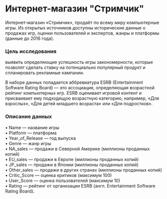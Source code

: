 # Интернет-магазин "Стримчик"

Интернет-магазин «Стримчик», продаёт по всему миру компьютерные игры. Из открытых источников доступны исторические данные о продажах игр, оценки пользователей и экспертов, жанры и платформы (данные до 2016 года).

### Цель исследования 
выявить определяющие успешность игры закономерности, которые позволят сделать ставку на потенциально популярный продукт и спланировать рекламные кампании.

В наборе данных попадается аббревиатура ESRB (Entertainment Software Rating Board) — это ассоциация, определяющая возрастной рейтинг компьютерных игр. ESRB оценивает игровой контент и присваивает ему подходящую возрастную категорию, например, «Для взрослых», «Для детей младшего возраста» или «Для подростков».

### Описание данных

• Name — название игры<br>
• Platform — платформа<br>
• Year_of_Release — год выпуска<br>
• Genre — жанр игры<br>
• NA_sales — продажи в Северной Америке (миллионы проданных копий)<br>
• EU_sales — продажи в Европе (миллионы проданных копий)<br>
• JP_sales — продажи в Японии (миллионы проданных копий)<br>
• Other_sales — продажи в других странах (миллионы проданных копий)<br>
• Critic_Score — оценка критиков (максимум 100)<br>
• User_Score — оценка пользователей (максимум 10)<br>
• Rating — рейтинг от организации ESRB (англ. Entertainment Software Rating Board).<br>

